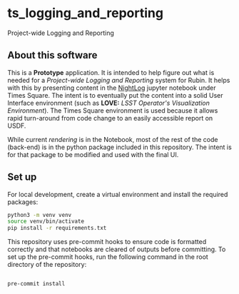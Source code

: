# ts_logging_and_reporting

Project-wide Logging and Reporting

## About this software
This is a **Prototype** application.  It is intended to help figure
out what is needed for a *Project-wide Logging and Reporting* system
for Rubin. It helps with this by presenting content in the
[NightLog](https://usdf-rsp-dev.slac.stanford.edu/times-square/github/lsst-ts/ts_logging_and_reporting/NightLog)
jupyter notebook under Times Square. The intent is to eventually put
the content into a solid User Interface environment (such as **LOVE:**
*LSST Operator's Visualization Environment*). The Times Square
environment is used because it allows rapid turn-around from code
change to an easily accessible report on USDF.

While current *rendering* is in the Notebook, most of the rest of the code
(back-end) is in the python package included in this repository.  The
intent is for that package to be modified and used with the final UI.

## Set up

For local development, create a virtual environment and install the required packages:

```bash
python3 -m venv venv
source venv/bin/activate
pip install -r requirements.txt
```

This repository uses pre-commit hooks to ensure code is formatted correctly and that notebooks are cleared of outputs before committing. To set up the pre-commit hooks, run the following command in the root directory of the repository:

```bash

pre-commit install
```
